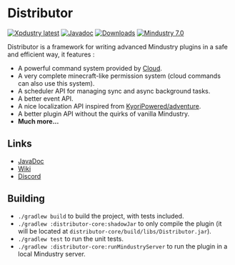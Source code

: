 # Distributor

[![Xpdustry latest](https://maven.xpdustry.com/api/badge/latest/releases/fr/xpdustry/distributor-core?color=00ced1&name=distributor&prefix=v)](https://maven.xpdustry.com/#/releases/fr/xpdustry/distributor-api)
[![Javadoc](https://img.shields.io/badge/Javadoc-latest-00ced1)](https://maven.xpdustry.com/javadoc/releases/fr/xpdustry/distributor-api/latest/)
[![Downloads](https://img.shields.io/github/downloads/xpdustry/distributor/total?color=00ced1)](https://github.com/xpdustry/distributor/releases)
[![Mindustry 7.0](https://img.shields.io/badge/Mindustry-7.0-00ced1)](https://github.com/Anuken/Mindustry/releases)

Distributor is a framework for writing advanced Mindustry plugins in a safe and efficient way, it features :

- A powerful command system provided by [Cloud](https://github.com/Incendo/cloud).
- A very complete minecraft-like permission system (cloud commands can also use this system).
- A scheduler API for managing sync and async background tasks.
- A better event API.
- A nice localization API inspired from [KyoriPowered/adventure](https://github.com/KyoriPowered/adventure).
- A better plugin API without the quirks of vanilla Mindustry.
- **Much more...**

## Links

- [JavaDoc](https://maven.xpdustry.com/javadoc/releases/fr/xpdustry/distributor-api/latest/)
- [Wiki](https://github.com/Xpdustry/Distributor/wiki)
- [Discord](https://discord.xpdustry.com)

## Building

- `./gradlew build` to build the project, with tests included.
- `./gradlew :distributor-core:shadowJar` to only compile the plugin (it will be located at `distributor-core/build/libs/Distributor.jar`).
- `./gradlew test` to run the unit tests.
- `./gradlew :distributor-core:runMindustryServer` to run the plugin in a local Mindustry server.
